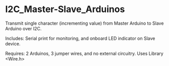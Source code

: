 # I2C_Master-Slave_Arduinos
Transmit single character (incrementing value) from Master Arduino to Slave Arduino over I2C.  

Includes: Serial print for monitoring, and onboard LED indicator on Slave device.  

Requires: 2 Arduinos, 3 jumper wires, and no external circuitry.
Uses Library <Wire.h>
